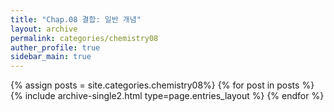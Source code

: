 ```yaml
---
title: "Chap.08 결합: 일반 개념"
layout: archive
permalink: categories/chemistry08
auther_profile: true
sidebar_main: true
---
```


{% assign posts = site.categories.chemistry08%}
{% for post in posts %} {% include archive-single2.html type=page.entries_layout %} {% endfor %}